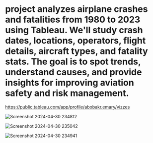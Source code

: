 # project analyzes airplane crashes and fatalities from 1980 to 2023 using Tableau. We'll study crash dates, locations, operators, flight details, aircraft types, and fatality stats. The goal is to spot trends, understand causes, and provide insights for improving aviation safety and risk management.

https://public.tableau.com/app/profile/abobakr.emary/vizzes

![Screenshot 2024-04-30 234812](https://github.com/abobakremary/Mentorness/assets/107687557/614599b8-94f3-4ef3-991f-78b14ef8603e)

![Screenshot 2024-04-30 235042](https://github.com/abobakremary/Mentorness/assets/107687557/2adff7f8-3f20-48cd-9e7b-b8ad9428a3d8)

![Screenshot 2024-04-30 234941](https://github.com/abobakremary/Mentorness/assets/107687557/ba31844a-7189-4b0c-b753-71c95e2162d2)
